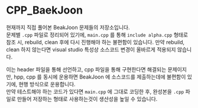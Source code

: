 # CPP_BaekJoon

현재까지 직접 풀어본 BeakJoon 문제들의 저장소입니다.  
문제별 ```.cpp``` 파일로 정리되어 있기에, ```main.cpp``` 를 통해 ```include alpha.cpp``` 형태로 참조 시, rebuild, clean 후에 다시 진행해야 하는 불편함이 있습니다. 만약 rebuild, clean 하지 않는다면 visual studio 특성상 소스코드 변경이 올바르게 적용되지 않습니다.  

이는 header 파일을 통해 선언하고, cpp 파일을 통해 구현한다면 해결되는 문제이지만, hpp, cpp 를 동시에 운용하면 BeakJoon 에 소스코드를 제출하는데에 불편함이 있기에, 현행 방식으로 운용합니다.  
만약 테스트해야 하는 코드가 있다면 ```main.cpp``` 에 그대로 코딩한 후, 완성본을 ```.cpp``` 파일로 만들어 저장하는 형태로 사용하는것이 생산성을 높일 수 있습니다.

